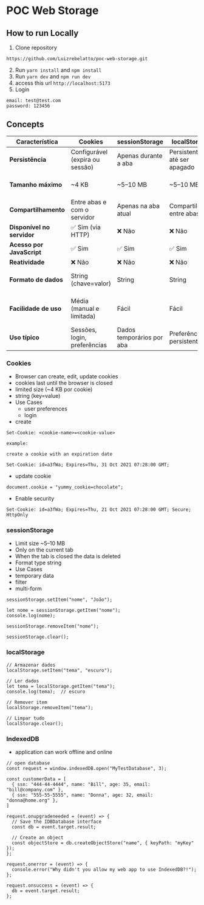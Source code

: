 # POC Web Storage

## How to run Locally
1. Clone repository
```
https://github.com/Luizrebelatto/poc-web-storage.git
```
2. Run `yarn install` and `npm install`
3. Run `yarn dev` and `npm run dev`
4. access this url `http://localhost:5173`
5. Login
```
email: test@test.com
password: 123456
```

## Concepts
| Característica            | Cookies                     | sessionStorage              | localStorage                | IndexedDB                    |
|---------------------------|------------------------------|------------------------------|------------------------------|-------------------------------|
| **Persistência**          | Configurável (expira ou sessão) | Apenas durante a aba        | Persistente até ser apagado | Persistente até ser apagado  |
| **Tamanho máximo**        | ~4 KB                        | ~5–10 MB                    | ~5–10 MB                    | 100MB+ (varia por navegador) |
| **Compartilhamento**      | Entre abas e com o servidor  | Apenas na aba atual         | Compartilhado entre abas    | Compartilhado entre abas     |
| **Disponível no servidor**| ✅ Sim (via HTTP)            | ❌ Não                       | ❌ Não                       | ❌ Não                        |
| **Acesso por JavaScript** | ✅ Sim                       | ✅ Sim                       | ✅ Sim                       | ✅ Sim (via API assíncrona)   |
| **Reatividade**           | ❌ Não                       | ❌ Não                       | ❌ Não                       | ❌ Não                        |
| **Formato de dados**      | String (chave=valor)         | String                      | String                      | Objetos estruturados (JSON)  |
| **Facilidade de uso**     | Média (manual e limitada)    | Fácil                       | Fácil                       | Mais complexa (event-driven) |
| **Uso típico**            | Sessões, login, preferências | Dados temporários por aba   | Preferências persistentes   | Cache, dados offline, blobs  |


### Cookies
- Browser can create, edit, update cookies
- cookies last until the browser is closed
- limited size (~4 KB por cookie)
- string (key=value)
- Use Cases
  - user preferences
  - login
- create
```
Set-Cookie: <cookie-name>=<cookie-value>

example:

create a cookie with an expiration date

Set-Cookie: id=a3fWa; Expires=Thu, 31 Oct 2021 07:28:00 GMT;

```
- update cookie
```
document.cookie = "yummy_cookie=chocolate";
```
- Enable security
```
Set-Cookie: id=a3fWa; Expires=Thu, 21 Oct 2021 07:28:00 GMT; Secure; HttpOnly
```

### sessionStorage
- Limit size ~5–10 MB
- Only on the current tab
- When the tab is closed the data is deleted
- Format type string
- Use Cases
 - temporary data
 - filter
 - multi-form
```
sessionStorage.setItem("nome", "João");

let nome = sessionStorage.getItem("nome");
console.log(nome);

sessionStorage.removeItem("nome");

sessionStorage.clear();
```

### localStorage
```
// Armazenar dados
localStorage.setItem("tema", "escuro");

// Ler dados
let tema = localStorage.getItem("tema");
console.log(tema);  // escuro

// Remover item
localStorage.removeItem("tema");

// Limpar tudo
localStorage.clear();

```

### IndexedDB
- application can work offline and online
```
// open database
const request = window.indexedDB.open("MyTestDatabase", 3);

const customerData = [
  { ssn: "444-44-4444", name: "Bill", age: 35, email: "bill@company.com" },
  { ssn: "555-55-5555", name: "Donna", age: 32, email: "donna@home.org" },
]

request.onupgradeneeded = (event) => {
  // Save the IDBDatabase interface
  const db = event.target.result;

  // Create an object
  const objectStore = db.createObjectStore("name", { keyPath: "myKey" });
};

request.onerror = (event) => {
  console.error("Why didn't you allow my web app to use IndexedDB?!");
};

request.onsuccess = (event) => {
  db = event.target.result;
};

```
